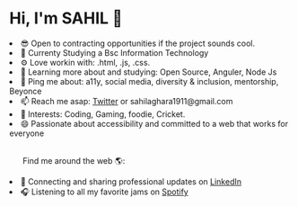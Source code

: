 <h1>Hi, I'm SAHIL 👋</h1>
<li>😎 Open to contracting opportunities if the project sounds cool.</li>
<li>🏢 Currenty Studying a Bsc Information Technology</li>
<li>⚙️ Love workin with: .html, .js, .css.</li>
<li>🌱 Learning more about and studying: Open Source, Anguler, Node Js</li>
<li>💬 Ping me about: a11y, social media, diversity & inclusion, mentorship, Beyonce</li>
<li>📫 Reach me asap: <a href="https://twitter.com/sahilaghara_19">Twitter</a> or sahilaghara1911@gmail.com</li>
<li>💜 Interests: Coding, Gaming, foodie, Cricket.</li>
<li>😄 Passionate about accessibility and committed to a web that works for everyone</li><br>
<ul>Find me around the web 🌎:</ul>
<li>💼 Connecting and sharing professional updates on <a href="https://www.linkedin.com/in/sahil-aghara-363458202/">LinkedIn</a></li>
<li>🎧 Listening to all my favorite jams on <a href="https://open.spotify.com/playlist/4JF920cRfshQkZSDyN7bZL">Spotify</a></li>


